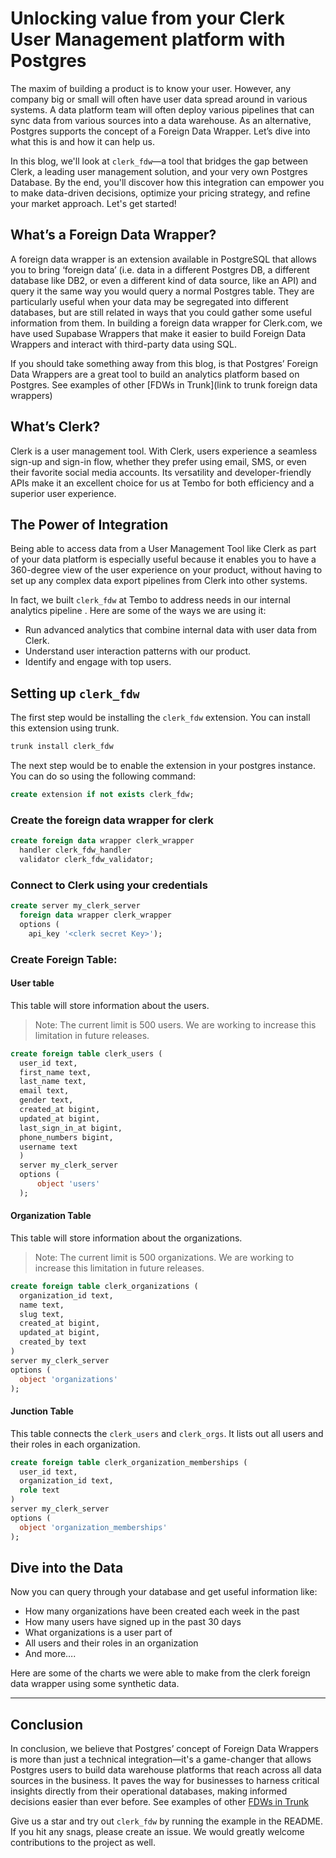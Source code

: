 # Unlocking value from your Clerk User Management platform with Postgres

The maxim of building a product is to know your user. However, any company big or small will often have user data spread around in various systems. A data platform team will often deploy various pipelines that can sync data from various sources into a data warehouse. As an alternative, Postgres supports the concept of a Foreign Data Wrapper. Let’s dive into what this is and how it can help us.

In this blog, we'll look at `clerk_fdw`—a tool that bridges the gap between Clerk, a leading user management solution, and your very own Postgres Database. By the end, you'll discover how this integration can empower you to make data-driven decisions, optimize your pricing strategy, and refine your market approach. Let's get started!

## What’s a Foreign Data Wrapper?

A foreign data wrapper is an extension available in PostgreSQL that allows you to bring ‘foreign data’ (i.e. data in a different Postgres DB, a different database like DB2, or even a different kind of data source, like an API) and query it the same way you would query a normal Postgres table. They are particularly useful when your data may be segregated into different databases, but are still related in ways that you could gather some useful information from them. In building a foreign data wrapper for Clerk.com, we have used Supabase Wrappers that make it easier to build Foreign Data Wrappers and interact with third-party data using SQL.

If you should take something away from this blog, is that Postgres’ Foreign Data Wrappers are a great tool to build an analytics platform based on Postgres. See examples of other [FDWs in Trunk](link to trunk foreign data wrappers)

## What’s Clerk?

Clerk is a user management tool. With Clerk, users experience a seamless sign-up and sign-in flow, whether they prefer using email, SMS, or even their favorite social media accounts. Its versatility and developer-friendly APIs make it an excellent choice for us at Tembo for both efficiency and a superior user experience.

## The Power of Integration

Being able to access data from a User Management Tool like Clerk as part of your data platform is especially useful because it enables you to have a 360-degree view of the user experience on your product, without having to set up any complex data export pipelines from Clerk into other systems.

In fact, we built `clerk_fdw` at Tembo to address needs in our internal analytics pipeline . Here are some of the ways we are using it:
- Run advanced analytics that combine internal data with user data from Clerk.
- Understand user interaction patterns with our product.
- Identify and engage with top users.

## Setting up `clerk_fdw`

The first step would be installing the `clerk_fdw` extension. You can install this extension using trunk.
```bash
trunk install clerk_fdw
```
The next step would be to enable the extension in your postgres instance. You can do so using the following command:
```sql
create extension if not exists clerk_fdw;
```

### Create the foreign data wrapper for clerk
```sql
create foreign data wrapper clerk_wrapper
  handler clerk_fdw_handler
  validator clerk_fdw_validator;
```

### Connect to Clerk using your credentials
```sql
create server my_clerk_server
  foreign data wrapper clerk_wrapper
  options (
    api_key '<clerk secret Key>');
```

### Create Foreign Table:
#### User table
This table will store information about the users.
> Note: The current limit is 500 users. We are working to increase this limitation in future releases.
```sql
create foreign table clerk_users (
  user_id text,
  first_name text,
  last_name text,
  email text,
  gender text,
  created_at bigint,
  updated_at bigint,
  last_sign_in_at bigint,
  phone_numbers bigint,
  username text
  )
  server my_clerk_server
  options (
      object 'users'
  );
```

#### Organization Table
This table will store information about the organizations.
> Note: The current limit is 500 organizations. We are working to increase this limitation in future releases.
```sql
create foreign table clerk_organizations (
  organization_id text,
  name text,
  slug text,
  created_at bigint,
  updated_at bigint,
  created_by text
)
server my_clerk_server
options (
  object 'organizations'
);
```

#### Junction Table
This table connects the `clerk_users` and `clerk_orgs`. It lists out all users and their roles in each organization.
```sql
create foreign table clerk_organization_memberships (
  user_id text,
  organization_id text,
  role text
)
server my_clerk_server
options (
  object 'organization_memberships'
);
```

## Dive into the Data

Now you can query through your database and get useful information like:
- How many organizations have been created each week in the past
- How many users have signed up in the past 30 days
- What organizations is a user part of
- All users and their roles in an organization
- And more….

Here are some of the charts we were able to make from the clerk foreign data wrapper using some synthetic data.

---

## Conclusion

In conclusion, we believe that Postgres’ concept of Foreign Data Wrappers is more than just a technical integration—it's a game-changer that allows Postgres users to build data warehouse platforms that reach across all data sources in the business. It paves the way for businesses to harness critical insights directly from their operational databases, making informed decisions easier than ever before. See examples of other [FDWs in Trunk](https://pgt.dev/?cat=connectors)

Give us a star and try out `clerk_fdw` by running the example in the README. If you hit any snags, please create an issue. We would greatly welcome contributions to the project as well.